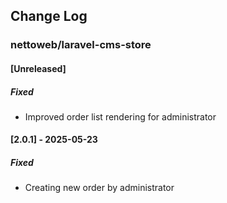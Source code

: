 ## Change Log

### nettoweb/laravel-cms-store

#### [Unreleased]

##### Fixed

- Improved order list rendering for administrator

#### [2.0.1] - 2025-05-23

##### Fixed

- Creating new order by administrator



